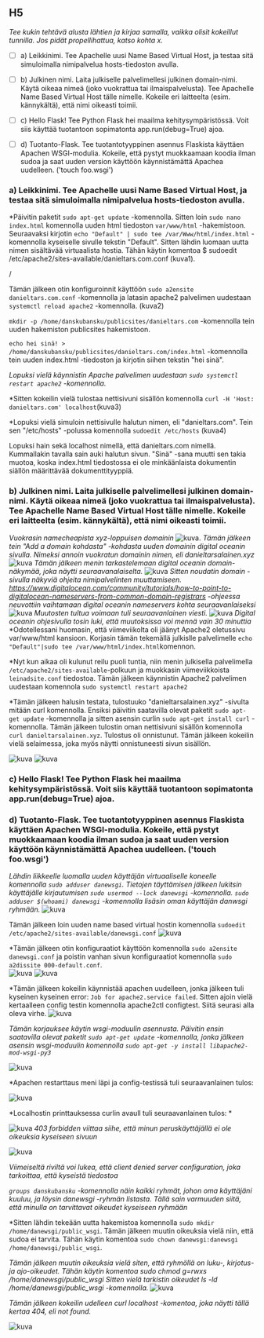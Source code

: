 ## H5


*Tee kukin tehtävä alusta lähtien ja kirjaa samalla, vaikka olisit kokeillut tunnilla. Jos pidät propellihattua, katso kohta x.*

- [ ]  a) Leikkinimi. Tee Apachelle uusi Name Based Virtual Host, ja testaa sitä simuloimalla nimipalvelua hosts-tiedoston avulla.

- [ ] b) Julkinen nimi. Laita julkiselle palvelimellesi julkinen domain-nimi. Käytä oikeaa nimeä (joko vuokrattua tai ilmaispalvelusta). Tee Apachelle Name Based Virtual Host tälle nimelle. Kokeile eri laitteelta (esim. kännykältä), että nimi oikeasti toimii.

- [ ] c) Hello Flask! Tee Python Flask hei maailma kehitysympäristössä. Voit siis käyttää tuotantoon sopimatonta app.run(debug=True) ajoa.

- [ ] d) Tuotanto-Flask. Tee tuotantotyyppinen asennus Flaskista käyttäen Apachen WSGI-modulia. Kokeile, että pystyt muokkaamaan koodia ilman sudoa ja saat uuden version käyttöön käynnistämättä Apachea uudelleen. ('touch foo.wsgi')


### a) Leikkinimi. Tee Apachelle uusi Name Based Virtual Host, ja testaa sitä simuloimalla nimipalvelua hosts-tiedoston avulla.

*Päivitin paketit `sudo apt-get update` -komennolla. Sitten loin `sudo nano index.html` komennolla uuden html tiedoston `var/www/html` -hakemistoon. Seuraavaksi kirjotin `echo "Default" | sudo tee /var/Www/html/index.html` -komennolla kyseiselle sivulle tekstin "Default". Sitten lähdin luomaan uutta nimen sisältävää virtuaalista hostia. Tähän käytin komentoa $ sudoedit /etc/apache2/sites-available/danieltars.com.conf (kuva1).

/
</br>

Tämän jälkeen otin konfiguroinnit käyttöön `sudo a2ensite danieltars.com.conf` -komennolla ja latasin apache2 palvelimen uudestaan `systemctl reload apache2` -komennolla. (kuva2)

`mkdir -p /home/danskubansku/publicsites/danieltars.com` -komennolla tein uuden hakemiston publicsites hakemistoon. 

`echo hei sinä! > /home/danskubansku/publicsites/danieltars.com/index.html` -komennolla tein uuden index.html -tiedoston ja kirjotin siihen tekstin "hei sinä". 


*Lopuksi vielä käynnistin Apache palvelimen uudestaan `sudo systemctl restart apache2` -komennolla.*

*Sitten kokeilin vielä tulostaa nettisivuni sisällön komennolla `curl -H 'Host: danieltars.com' localhost`(kuva3)

*Lopuksi vielä simuloin nettisivulle halutun nimen, eli "danieltars.com". Tein sen "/etc/hosts" -polussa komennolla `sudoedit /etc/hosts`
(kuva4)

Lopuksi hain sekä localhost nimellä, että danieltars.com nimellä. Kummallakin tavalla sain auki halutun sivun. "Sinä" -sana muutti sen takia muotoa, koska index.html tiedostossa ei ole minkäänlaista dokumentin siällön määrittävää dokumenttityyppiä. 


### b) Julkinen nimi. Laita julkiselle palvelimellesi julkinen domain-nimi. Käytä oikeaa nimeä (joko vuokrattua tai ilmaispalvelusta). Tee Apachelle Name Based Virtual Host tälle nimelle. Kokeile eri laitteelta (esim. kännykältä), että nimi oikeasti toimii.

*Vuokrasin namecheapista xyz-loppuisen domainin*
![kuva](https://user-images.githubusercontent.com/77921212/134465546-c5e388dc-57b5-473a-a3a1-47956ad09ed7.png).
*Tämän jälkeen tein "Add a domain kohdasta" -kohdasta uuden domainin digital oceanin sivulla. Nimeksi annoin vuokratun domainin nimen, eli danieltarsalainen.xyz* 
![kuva](https://user-images.githubusercontent.com/77921212/134468600-83188c40-f137-4cb4-964c-f2931dd0205a.png)
*Tämän jälkeen menin tarkastelemaan digital oceanin domain-näkymää, joka näytti seuraavanalaiselta.*
![kuva](https://user-images.githubusercontent.com/77921212/134468854-760d43eb-d827-4471-acc7-0d21314d017a.png)
*Sitten noudatin domain -sivulla näkyviä ohjeita nimipalvelinten muuttamiseen.*
*https://www.digitalocean.com/community/tutorials/how-to-point-to-digitalocean-nameservers-from-common-domain-registrars -ohjeessa neuvottiin vaihtamaan digital oceanin nameservers kohta seuraavanlaiseksi*
![kuva](https://user-images.githubusercontent.com/77921212/134466271-eb778e0f-da39-4ad3-ab0d-d4b251e52d37.png)
*Muutosten tultua voimaan tuli seuraavanlainen viesti.*
![kuva](https://user-images.githubusercontent.com/77921212/134466373-4f7726da-0b9e-4a4e-8880-23418d31e0c9.png)
*Digital oceanin ohjesivulla tosin luki, että muutoksissa voi mennä vain 30 minuttia*
*Odotellessani huomasin, että viimeviikolta oli jäänyt Apache2 oletussivu var/www/html kansioon. Korjasin tämän tekemällä julkislle palvelimelle `echo "Default"|sudo tee /var/www/html/index.html`komennon.

*Nyt kun aikaa oli kulunut reilu puoli tuntia, niin menin julkisella palvelimella `/etc/apache2/sites-available`-polkuun ja muokkasin viimeviikkoista `leinadsite.conf` tiedostoa. Tämän jälkeen käynnistin Apache2 palvelimen uudestaan komennola `sudo systemctl restart apache2` 

*Tämän jälkeen halusin testata, tulostuuko "danieltarsalainen.xyz" -sivulta mitään curl komennolla. Ensiksi päivitin saatavilla olevat paketit `sudo apt-get update` -komennolla ja sitten asensin curlin `sudo apt-get install curl` -komennolla. Tämän jälkeen tulostin oman nettisivuni sisällön komennolla `curl danieltarsalainen.xyz`.
Tulostus oli onnistunut. Tämän jälkeen kokeilin vielä selaimessa, joka myös näytti onnistuneesti sivun sisällön.

![kuva](https://user-images.githubusercontent.com/77921212/134489928-8e75605f-aa65-4963-8c54-606426703437.png)
![kuva](https://user-images.githubusercontent.com/77921212/134489963-70ae52f8-fc10-43e1-98dd-50737cfd0749.png)





### c) Hello Flask! Tee Python Flask hei maailma kehitysympäristössä. Voit siis käyttää tuotantoon sopimatonta app.run(debug=True) ajoa.



### d) Tuotanto-Flask. Tee tuotantotyyppinen asennus Flaskista käyttäen Apachen WSGI-modulia. Kokeile, että pystyt muokkaamaan koodia ilman sudoa ja saat uuden version käyttöön käynnistämättä Apachea uudelleen. ('touch foo.wsgi')

*Lähdin liikkeelle luomalla uuden käyttäjän virtuaaliselle koneelle komennolla `sudo adduser danewsgi`. Tietojen täyttämisen jälkeen lukitsin käyttäjälle kirjautumisen `sudo usermod --lock danewsgi` -komennolla. `sudo adduser $(whoami) danewsgi` -komennolla lisäsin oman käyttäjän danwsgi ryhmään.*
![kuva](https://user-images.githubusercontent.com/77921212/134489822-8c22dbb9-c9ba-4a6f-a214-a966d133e0fe.png)

Tämän jälkeen loin uuden name based virtual hostin komennolla `sudoedit /etc/apache2/sites-available/danewsgi.conf`
![kuva](https://user-images.githubusercontent.com/77921212/134489706-161e7e54-289d-44ad-983c-f58fe96898d7.png)

*Tämän jälkeen otin konfiguraatiot käyttöön komennolla `sudo a2ensite danewsgi.conf` ja poistin vanhan sivun konfiguraatiot komennolla `sudo a2dissite 000-default.conf`.  
![kuva](https://user-images.githubusercontent.com/77921212/134490451-f73f18db-5b95-4af8-93a9-e38f7771123c.png)
![kuva](https://user-images.githubusercontent.com/77921212/134490916-98ce675e-0c40-4e71-ad38-54541a90e869.png)

*Tämän jälkeen kokeilin käynnistää apachen uudelleen, jonka jälkeen tuli kyseinen kyseinen error: `Job for apache2.service failed`. Sitten ajoin vielä kertaalleen config testin komennolla apache2ctl configtest. Siitä seurasi alla oleva virhe. 
![kuva](https://user-images.githubusercontent.com/77921212/134491667-0fa6cdc8-7a2c-4e79-9f9a-ac115bf35f65.png)


*Tämän korjauksee käytin wsgi-moduulin asennusta. Päivitin ensin saatavilla olevat paketit `sudo apt-get update` -komennolla, jonka jälkeen asensin wsgi-moduulin komennolla `sudo apt-get -y install libapache2-mod-wsgi-py3`*

![kuva](https://user-images.githubusercontent.com/77921212/134492106-e2faf4b9-2d4d-4a11-bfa8-94a77bd7d543.png)

*Apachen restarttaus meni läpi ja config-testissä tuli seuraavanlainen tulos: 

![kuva](https://user-images.githubusercontent.com/77921212/134492563-1f7fc5fa-2b14-4c09-b16a-8e28cbbcf734.png)



*Localhostin printtauksessa curlin avaull tuli seuraavanlainen tulos: *

![kuva](https://user-images.githubusercontent.com/77921212/134492942-9939c12e-26f9-406b-b3e6-f0bdc5097192.png)
*403 forbidden viittaa siihe, että minun peruskäyttäjällä ei ole oikeuksia kyseiseen sivuun*

![kuva](https://user-images.githubusercontent.com/77921212/134493366-e7736d20-d465-4d4b-b6ba-b2427ae6b8ea.png)

*Viimeiseltä riviltä voi lukea, että client denied server configuration, joka tarkoittaa, että kyseistä tiedostoa*

*`groups danskubansku` -komennolla näin kaikki ryhmät, johon oma käyttäjäni kuuluu, ja löysin danewsgi -ryhmän listasta.*
*Tällä sain varmuuden siitä, että minulla on tarvittavat oikeudet kyseiseen ryhmään*

*Sitten lähdin tekeään uutta hakemistoa komennolla `sudo mkdir /home/danewsgi/public_wsgi`. Tämän jälkeen muutin oikeuksia vielä niin, että sudoa ei tarvita. Tähän käytin komentoa `sudo chown danewsgi:danewsgi /home/danewsgi/public_wsgi`. 

*Tämän jälkeen muutin oikeuksia vielä siten, että ryhmöllä on luku-, kirjotus- ja ajo-oikeudet. Tähän käytin komentoa sudo chmod g=rwxs /home/danewsgi/public_wsgi*
*Sitten vielä tarkistin oikeudet ls -ld /home/danewsgi/public_wsgi -komennolla.*
![kuva](https://user-images.githubusercontent.com/77921212/134495722-231627e5-84a8-45b2-9904-9e4d9bb91718.png)

*Tämän jälkeen kokeilin udelleen curl localhost -komentoa, joka näytti tällä kertaa 404, eli not found.*

![kuva](https://user-images.githubusercontent.com/77921212/134496067-21826eda-d85f-4fde-b93e-f64d4c780083.png)






































